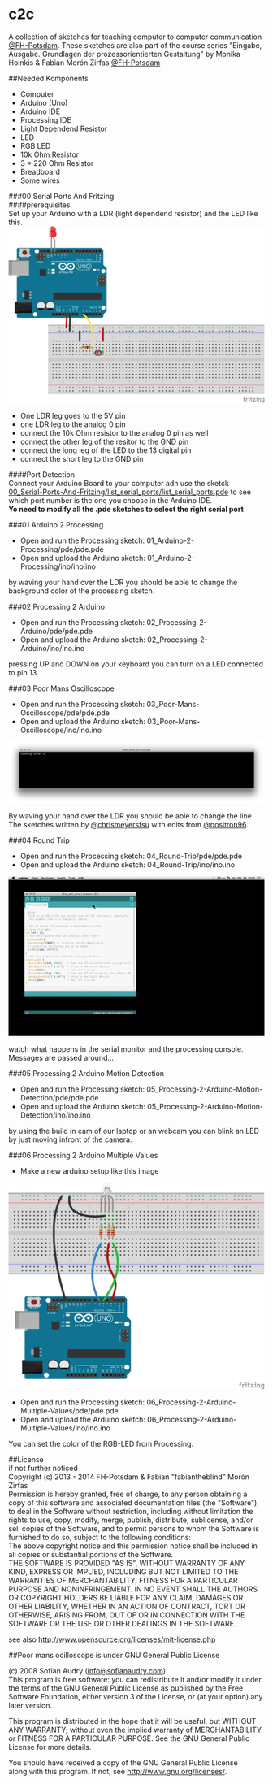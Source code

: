 c2c
===

A collection of sketches for teaching computer to computer communication [@FH-Potsdam](https://github.com/FH-Potsdam).
These sketches are also part of the course series "Eingabe, Ausgabe. Grundlagen der prozessorientierten Gestaltung" by Monika Hoinkis & Fabian Morón Zirfas [@FH-Potsdam](https://github.com/FH-Potsdam)


##Needed Komponents  

- Computer  
- Arduino (Uno)  
- Arduino IDE  
- Processing IDE  
- Light Dependend Resistor  
- LED  
- RGB LED  
- 10k Ohm Resistor  
- 3 * 220 Ohm Resistor  
- Breadboard  
- Some wires  

###00 Serial Ports And Fritzing  
####prerequisites  
Set up your Arduino with a LDR (light dependend resistor) and the LED like this.  
![fritzing-layout](00_Serial-Ports-And-Fritzing/fritzing/fritzing-layout.png)  

- One LDR leg goes to the 5V pin 
- one LDR leg to the analog 0 pin
- connect the 10k Ohm resistor to the analog 0 pin as well
- connect the other leg of the resitor to the GND pin
- connect the long leg of the LED to the 13 digital pin
- connect the short leg to the GND pin


####Port Detection  
Connect your Arduino Board to your computer adn use the sketck [00_Serial-Ports-And-Fritzing/list_serial_ports/list_serial_ports.pde](00_Serial-Ports-And-Fritzing/list_serial_ports/list_serial_ports.pde) to see which port number is the one you choose in the Arduino IDE.  
**Yo need to modify all the .pde sketches to select the right serial port**  

###01 Arduino 2 Processing  

- Open and run the Processing sketch: 01_Arduino-2-Processing/pde/pde.pde  
- Open and upload the Arduino sketch: 01_Arduino-2-Processing/ino/ino.ino   

by waving your hand over the LDR you should be able to change the background color of the processing sketch.  

###02 Processing 2 Arduino

- Open and run the Processing sketch: 02_Processing-2-Arduino/pde/pde.pde  
- Open and upload the Arduino sketch: 02_Processing-2-Arduino/ino/ino.ino   

pressing UP and DOWN on your keyboard you can turn on a LED connected to pin 13  

###03 Poor Mans Oscilloscope

- Open and run the Processing sketch: 03_Poor-Mans-Oscilloscope/pde/pde.pde  
- Open and upload the Arduino sketch: 03_Poor-Mans-Oscilloscope/ino/ino.ino   

![poor mans oscilloscope](03_Poor-Mans-Oscilloscope/poor-mans-oscilloscope.png)  

By waving your hand over the LDR you should be able to change the line.
The sketches written by [@chrismeyersfsu](https://gist.github.com/chrismeyersfsu/3270358) with edits from [@positron96](https://gist.github.com/positron96/7269466).  

###04 Round Trip

- Open and run the Processing sketch: 04_Round-Trip/pde/pde.pde  
- Open and upload the Arduino sketch: 04_Round-Trip/ino/ino.ino  

![serial-monitor](04_Round-Trip/serial-monitor.gif)  

watch what happens in the serial monitor and the processing console. Messages are passed around...

###05 Processing 2 Arduino Motion Detection

- Open and run the Processing sketch: 05_Processing-2-Arduino-Motion-Detection/pde/pde.pde  
- Open and upload the Arduino sketch: 05_Processing-2-Arduino-Motion-Detection/ino/ino.ino  

by using the build in cam of our laptop or an webcam you can blink an LED by just moving infront of the camera.  

###06 Processing 2 Arduino Multiple Values

- Make a new arduino setup like this image  

![fritzing-layout](06_Processing-2-Arduino-Multiple-Values/fritzing/fritzing-layout.png)  

- Open and run the Processing sketch: 06_Processing-2-Arduino-Multiple-Values/pde/pde.pde  
- Open and upload the Arduino sketch: 06_Processing-2-Arduino-Multiple-Values/ino/ino.ino  

You can set the color of the RGB-LED from Processing.


##License  
if not further noticed  
Copyright (c)  2013 - 2014 FH-Potsdam & Fabian "fabiantheblind" Morón Zirfas  
Permission is hereby granted, free of charge, to any person obtaining a copy of this software and associated documentation files (the "Software"), to deal in the Software  without restriction, including without limitation the rights to use, copy, modify, merge, publish, distribute, sublicense, and/or sell copies of the Software, and to  permit persons to whom the Software is furnished to do so, subject to the following conditions:  
The above copyright notice and this permission notice shall be included in all copies or substantial portions of the Software.  
THE SOFTWARE IS PROVIDED "AS IS", WITHOUT WARRANTY OF ANY KIND, EXPRESS OR IMPLIED, INCLUDING BUT NOT LIMITED TO THE WARRANTIES OF MERCHANTABILITY, FITNESS FOR A  PARTICULAR PURPOSE AND NONINFRINGEMENT. IN NO EVENT SHALL THE AUTHORS OR COPYRIGHT HOLDERS BE LIABLE FOR ANY CLAIM, DAMAGES OR OTHER LIABILITY, WHETHER IN AN ACTION OF  CONTRACT, TORT OR OTHERWISE, ARISING FROM, OUT OF OR IN CONNECTION WITH THE SOFTWARE OR THE USE OR OTHER DEALINGS IN THE SOFTWARE.  

see also http://www.opensource.org/licenses/mit-license.php

##Poor mans ocilloscope
is under GNU General Public License  

(c) 2008 Sofian Audry (info@sofianaudry.com)  
This program is free software: you can redistribute it and/or modify
it under the terms of the GNU General Public License as published by
the Free Software Foundation, either version 3 of the License, or
(at your option) any later version.  

This program is distributed in the hope that it will be useful,
but WITHOUT ANY WARRANTY; without even the implied warranty of
MERCHANTABILITY or FITNESS FOR A PARTICULAR PURPOSE.  See the
GNU General Public License for more details.  

You should have received a copy of the GNU General Public License  
along with this program.  If not, see <http://www.gnu.org/licenses/>.  


